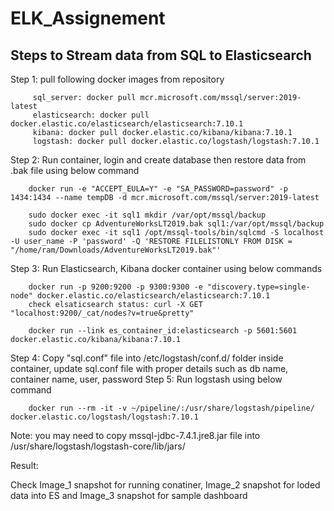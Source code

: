 # ELK_Assignement

## Steps to Stream data from SQL to Elasticsearch

Step 1: pull following docker images from repository
        
         sql_server: docker pull mcr.microsoft.com/mssql/server:2019-latest
         elasticsearch: docker pull docker.elastic.co/elasticsearch/elasticsearch:7.10.1
         kibana: docker pull docker.elastic.co/kibana/kibana:7.10.1
         logstash: docker pull docker.elastic.co/logstash/logstash:7.10.1

Step 2: Run container, login and create database then restore data from .bak file using below command
        
        docker run -e "ACCEPT_EULA=Y" -e "SA_PASSWORD=password" -p 1434:1434 --name tempDB -d mcr.microsoft.com/mssql/server:2019-latest
        
        sudo docker exec -it sql1 mkdir /var/opt/mssql/backup
        sudo docker cp AdventureWorksLT2019.bak sql1:/var/opt/mssql/backup
        sudo docker exec -it sql1 /opt/mssql-tools/bin/sqlcmd -S localhost -U user_name -P 'password' -Q 'RESTORE FILELISTONLY FROM DISK = "/home/ram/Downloads/AdventureWorksLT2019.bak"'

Step 3: Run Elasticsearch, Kibana docker container using below commands
   
        docker run -p 9200:9200 -p 9300:9300 -e "discovery.type=single-node" docker.elastic.co/elasticsearch/elasticsearch:7.10.1
        check elsaticsearch status: curl -X GET "localhost:9200/_cat/nodes?v=true&pretty"

        docker run --link es_container_id:elasticsearch -p 5601:5601 docker.elastic.co/kibana/kibana:7.10.1
        
Step 4: Copy "sql.conf" file into /etc/logstash/conf.d/ folder inside container, update sql.conf file with proper details such as db name, container name, user, password
Step 5: Run logstash using below command

        docker run --rm -it -v ~/pipeline/:/usr/share/logstash/pipeline/ docker.elastic.co/logstash/logstash:7.10.1


Note: you may need to copy mssql-jdbc-7.4.1.jre8.jar file into /usr/share/logstash/logstash-core/lib/jars/ 


Result:

Check Image_1 snapshot for running conatiner, Image_2 snapshot for loded data into ES and Image_3 snapshot for sample dashboard


       
